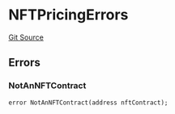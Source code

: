 # NFTPricingErrors
[Git Source](https://github.com/thrackle-io/tron/blob/263e499d66345014a4fa5059735434da59124980/src/common/IErrors.sol)


## Errors
### NotAnNFTContract

```solidity
error NotAnNFTContract(address nftContract);
```


